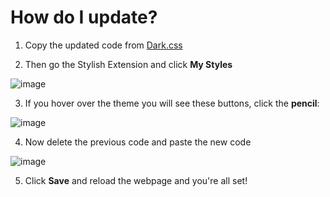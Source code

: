 # How do I update?
1. Copy the updated code from [Dark.css](Dark.css)

2. Then go the Stylish Extension and click **My Styles**

![image](https://github.com/user-attachments/assets/f056df6f-b001-4f4b-a91c-4775ed4f54bc)

3. If you hover over the theme you will see these buttons, click the **pencil**:

![image](https://github.com/user-attachments/assets/4ba11095-6f8b-496c-9790-d5644fa3646f)

4. Now delete the previous code and paste the new code

![image](https://github.com/user-attachments/assets/3f88ad89-d5fc-46d7-b2d1-92e18d1faf53)

5. Click **Save** and reload the webpage and you're all set!
